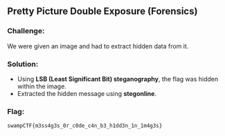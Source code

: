 ## Pretty Picture Double Exposure (Forensics)

### **Challenge:**

We were given an image and had to extract hidden data from it.

### **Solution:**

- Using **LSB (Least Significant Bit) steganography**, the flag was hidden within the image.
- Extracted the hidden message using **stegonline**.

### **Flag:**

```
swampCTF{m3ss4g3s_0r_c0de_c4n_b3_h1dd3n_1n_1m4g3s}
```
